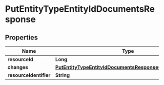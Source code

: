 
# PutEntityTypeEntityIdDocumentsResponse

## Properties
Name | Type | Description | Notes
------------ | ------------- | ------------- | -------------
**resourceId** | **Long** |  |  [optional]
**changes** | [**PutEntityTypeEntityIdDocumentsResponseChangesSwagger**](PutEntityTypeEntityIdDocumentsResponseChangesSwagger.md) |  |  [optional]
**resourceIdentifier** | **String** |  |  [optional]



